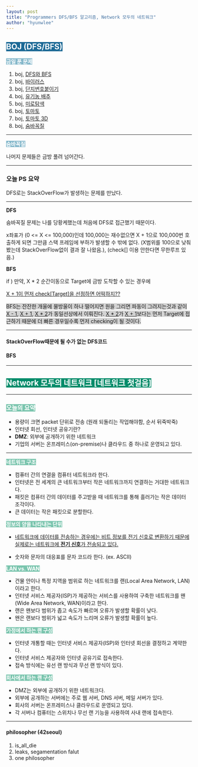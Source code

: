 ```yaml
---
layout: post
title: "Programmers DFS/BFS 알고리즘, Network 모두의 네트워크"
author: "hyunwlee"
---
```


## <span style="background-color:#1D6A96; color:white">BOJ (DFS/BFS)</span>

<span style="background-color:#85B8CB; color:white"><strong>금일 푼 문제</strong></span>

1. boj, [DFS와 BFS](https://www.acmicpc.net/problem/1260)
2. boj, [바이러스](https://www.acmicpc.net/problem/2606)
3. boj, [단지번호붙이기](https://www.acmicpc.net/problem/2667)
4. boj, [유기농 배추](https://www.acmicpc.net/problem/1012)
5. boj, [미로탐색](https://www.acmicpc.net/problem/2178)
6. boj, [토마토](https://www.acmicpc.net/problem/7576)
7. boj, [토마토 3D](https://www.acmicpc.net/problem/7569)
8. boj, [숨바꼭질](https://www.acmicpc.net/problem/1697)

---

<span style="background-color:#85B8CB; color:white"><strong>숨바꼭질</strong></span>

나머지 문제들은 금방 풀려 넘어간다.

---

### 오늘 PS 요약

DFS로는 StackOverFlow가 발생하는 문제를 만났다.

---

<strong>DFS</strong>

숨바꼭질 문제는 나를 당황케했는데 처음에 DFS로 접근했기 때문이다. 

x좌표가 (0 <= X <= 100,000)인데 100,000는 재수없으면 X + 1으로 100,000번 호출하게 되면 그만큼 스택 프레임에 부하가 발생할 수 밖에 없다. (X범위를 100으로 낮춰봤는데 StackOverFlow없이 결과 잘 나왔음.), (check[] 이용 안한다면 무한루프 있음.)

<strong>BFS</strong>

if ) 만약, X * 2 순간이동으로 Target에 금방 도착할 수 있는 경우에

<u>X + 1이 먼저 check[Target]을 선점하면 어떡하지??</u>

<span style="background-color:lightgray">BFS는 잔잔한 개울에 물방울이 하나 떨어지면 원을 그리면 파동이 그려지는것과 같이 <u>X - 1</u>, <u>X + 1</u>, <u>X * 2</u>가 동일선상에서 이뤄진다. <u>X * 2</u>가 <u>X + 1</u>보다는 먼저 Target에 접근하기 때문에 더 빠른 경우일수록 먼저 checking이 될 것이다.</span>

---

#### StackOverFlow때문에 될 수가 없는 DFS코드

<script src="https://gist.github.com/hyunwlee-dev/7e008b856aed61076e8b92e82ab8f115.js"></script>

#### BFS

<script src="https://gist.github.com/hyunwlee-dev/cd10d319e0695ab8f81c1300a856a1cd.js"></script>



---

## <span style="background-color:#028C6A; color:white">Network 모두의 네트워크 [네트워크 첫걸음]</span>

---

### <span style="background-color:#7BC5AE; color:white"><strong>오늘의 요약</strong></span>

- 용량이 크면 packet 단위로 전송 (원래 되돌리는 작업해야함, 순서 뒤죽박죽)
- 인터넷 회선, 인터넷 공유기란?
- <strong>DMZ</strong>: 외부에 공개하기 위한 네트워크
- 기업의 서버는 온프레미스(on-premise)나 클라우드 중 하나로 운영되고 있다.

---

<span style="background-color:#7BC5AE; color:white"><strong>네트워크 구조</strong></span>

- 컴퓨터 간의 연결을 컴퓨터 네트워크라 한다.
- 인터넷은 전 세계의 큰 네트워크부터 작은 네트워크까지 연결하는 거대한 네트워크다.
- 패킷은 컴퓨터 간의 데이터를 주고받을 때 네트워크를 통해 흘러가는 작은 데이터 조각이다.
- 큰 데이터는 작은 패킷으로 분할한다.

<span style="background-color:#7BC5AE; color:white"><strong>정보의 양을 나타내는 단위</strong></span>

- <u>네트워크에 데이터를 전송하는 경우에는 비트 정보를 전기 신호로 변환하기 때문에 실제로는 네트워크에 <strong>전기 신호</strong>가 전송되고 있다.</u>

- 숫자와 문자의 대응표를 문자 코드라 한다. (ex. ASCII)

<span style="background-color:#7BC5AE; color:white"><strong>LAN vs. WAN</strong></span>

- 건물 안이나 특정 지역을 범위로 하는 네트워크를 랜(Local Area Network, LAN)이라고 한다.
- 인터넷 서비스 제공자(ISP)가 제공하는 서비스를 사용하여 구축한 네트워크를 왠(Wide Area Network, WAN)이라고 한다.
- 랜은 왠보다 범위가 좁고 속도가 빠르며 오류가 발생할 확률이 낮다.
- 왠은 랜보다 범위가 넓고 속도가 느리며 오류가 발생할 확률이 높다.

<span style="background-color:#7BC5AE; color:white"><strong>가정에서 하는 랜 구성</strong></span>

- 인터넷 개통할 때는 인터넷 서비스 제공자(ISP)와 인터넷 회선을 결정하고 계약한다.
- 인터넷 서비스 제공자와 인터넷 공유기로 접속한다.
- 접속 방식에는 유선 랜 방식과 무선 랜 방식이 있다.

<span style="background-color:#7BC5AE; color:white"><strong>회사에서 하는 랜 구성</strong></span>

- DMZ는 외부에 공개하기 위한 네트워크다.
- 외부에 공개하는 서버에는 주로 웹 서버, DNS 서버, 메일 서버가 있다.
- 회사의 서버는 온프레미스나 클라우드로 운영되고 있다.
- 각 서버나 컴퓨터는 스위치나 무선 랜 기능을 사용하여 사내 랜에 접속한다.

---

#### philosopher (42seoul)

1. is_all_die
2. leaks, segamentation falut
3. one philosopher


